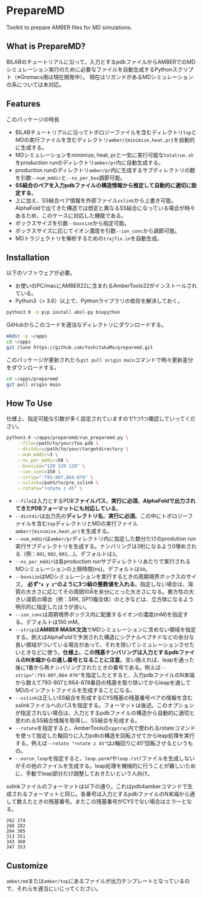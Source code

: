# PrepareMD

Toolkit to prepare AMBER files for MD simulations.

## What is PrepareMD?

BILABのチュートリアルに沿って、入力とするpdbファイルからAMBERでのMDシミュレーション実行のために必要なファイルを自動生成するPythonスクリプト（※Gromacs用は現在開発中）。
現在はリガンドがあるMDシミュレーションの系については未対応。

## Features

このパッケージの特長
- BILABチュートリアルに沿ってトポロジーファイルを含むディレクトリ`top`とMDの実行ファイルを含むディレクトリ`amber/{minimize,heat,pr}`を自動的に生成する。
- MDシミュレーションをminimize, heat, prと一気に実行可能な`totalrun.sh`をproduction runのディレクトリ`amber/pr`内に自動生成する。
- production runのディレクトリ`amber/pr`内に生成するサブディレクトリの数を引数`--num_mddir`と`--ns_per_box`調節可能。
- **SS結合のペアを入力pdbファイルの構造情報から推定して自動的に適切に設定する**。
- 上に加え、SS結合ペア情報を外部ファイル`sslink`から上書き可能。AlphaFoldで出てきた構造では想定と異なるSS結合になっている場合が時々あるため、このケースに対応した機能である。
- ボックスサイズを引数`--boxsize`から指定可能。
- ボックスサイズに応じてイオン濃度を引数`--ion_conc`から調節可能。
- MDトラジェクトリを解析するための`trajfix.in`を自動生成。

## Installation

以下のソフトウェアが必要。

- お使いのPC/macにAMBER22に含まれるAmberTools22がインストールされている。
- Python3（> 3.6）以上で、Pythonライブラリの依存を解決しておく。

```bash
python3.9 -m pip install absl-py biopython
```

GitHubからこのコードを適当なディレクトリにダウンロードする。

```bash
mkdir -p ~/apps
cd ~/apps
git clone https://github.com/YoshitakaMo/preparemd.git
```

このパッケージが更新されたら`git pull origin main`コマンドで時々更新差分をダウンロードする。

```bash
cd ~/apps/preparemd
git pull origin main
```

## How To Use

仕様上、指定可能な引数が多く設定されていますので1つ1つ確認していってください。

```bash
python3.9 ~/apps/preparemd/run_preparemd.py \
    --file=/path/to/your/foo.pdb \
    --distdir=/path/to/your/targetdirectory \
    --num_mddir=3 \
    --ns_per_mddir=50 \
    --boxsize="120 120 120" \
    --ion_conc=150 \
    --strip=":793-807,864-878" \
    --sslink=/path/to/pre_sslink \
    --rotate="rotate z 45" \
```

- `--file`は入力とするPDB**ファイルパス**。**実行に必須**。**AlphaFoldで出力されてきたPDBフォーマットにも対応している**。
- `--distdir`は出力先の**ディレクトリ名**。**実行に必須**。この中にトポロジーファイルを含む`top`ディレクトリとMDの実行ファイル`amber/{minimize,heat,pr}`を生成する。
- `--num_mddir`は`amber/pr`ディレクトリ内に指定した数分だけのprodution run実行サブディレクトリを生成する。ナンバリングは3桁になるよう0埋めされる（例：`001`, `002`, `003`,...)。デフォルトは`3`。
- `--ns_per_mddir`は各production runサブディレクトリあたりで実行されるMDシミュレーションの上限時間(ns)。デフォルトは`50`。
- `--boxsize`はMDシミュレーションを実行するときの周期境界ボックスのサイズ。 **必ず`"x y z"`のように3つ組の整数値を入れる**。指定しない場合は、溶質の大きさに応じてその周囲10Åを余分にとった大きさになる。異方性の大きい溶質の場合（例：SRK, SP11複合体）のときなどは、立方体になるよう明示的に指定したほうが良い。
- `--ion_conc`は周期境界ボックス内に配置するイオンの濃度(mM)を指定する。デフォルトは150 mM。
- `--strip`は**AMBER MASK文法**でMDシミュレーションに含めない領域を指定する。例えばAlphaFoldで予測された構造にシグナルペプチドなどの余分な長い領域がついている場合があって、それを除いてシミュレーションさせたいときなどに使う。**仕様上、この残基ナンバリングは入力とするpdbファイルのN末端からの通し番号となることに注意**。言い換えれば、leapを通った後に1番から再ナンバリングされたときの番号である。例えば`--strip=":793-807,864-878"`を指定したとすると、入力pdbファイルのN末端から数えて793-807と864-878番目の残基を取り除いてからleapを通してMDのインプットファイルを生成することになる。
- `--sslink`は正しいSS結合を形成するCYS残基の残基番号ペアの情報を含むsslinkファイルへのパスを指定する。フォーマットは後述。このオプションが指定されない場合は、入力とするpdbファイルの構造から自動的に適切と思われるSS結合情報を取得し、SS結合を形成する。
- `--rotate`を指定すると、AmberToolsの`cpptraj`内で使われるrotateコマンドを使って指定した軸回りに入力pdbの構造を回転させてからleap処理を実行する。例えば`--rotate "rotate z 45"`はz軸回りに45°回転させるというもの。
- `--norun_leap`を指定すると、`leap.parm7`や`leap.rst7`ファイルを生成しないがその他のファイルを生成する。leap処理を機械的に行うことが難しいために、手動でleap部分だけ調整しておきたいという人向け。

sslinkファイルのフォーマットは以下の通り。これはpdb4amberコマンドで生成されるフォーマットと同じ。各番号は入力とするpdbファイルのN末端から通して数えたときの残基番号。またこの残基番号がCYSでない場合はエラーとなる。

```:sslink
262 274
268 282
284 305
313 351
343 368
347 353
```

## Customize

`amber/md`または`amber/top`にあるファイルが出力テンプレートとなっているので、それらを適当にいじってください。

